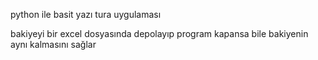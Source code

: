 python ile basit yazı tura uygulaması

bakiyeyi bir excel dosyasında depolayıp program kapansa bile bakiyenin aynı kalmasını sağlar